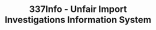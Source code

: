 ---
layout: default
bigquery: https://console.cloud.google.com/bigquery?p=patents-public-data&d=usitc_investigations&page=dataset&project=sheets-management-319211
citation: US International Trade Commission 337Info Unfair Import Investigations Information
  System
contributors: US International Trade Comission
cost: None
description: US International Trade Commission 337Info Unfair Import Investigations
  Information System contains data on investigations done under Section 337. Section
  337 declares the infringement of certain statutory intellectual property rights
  and other forms of unfair competition in import trade to be unlawful practices.
  Most Section 337 investigations involve allegations of patent or registered trademark
  infringement.
documentation: FAQ and tutorial available on the site
last_edit: Mon, 04 Apr 2022 19:10:40 GMT
location: https://pubapps2.usitc.gov/337external/
maintained_by: US International Trade Comission
schema_fields: '[''id'', ''docketNo'', ''scheduledStartDateEvidHear'', ''complainant'',
  ''startDateMarkmanHearing'', ''patentNumbers'', ''cafcAppeals'', ''publication_number'',
  ''finalIdOnViolationDue'', ''investigationNo'', ''reportingRequirements'', ''copyrightNumbers'',
  ''scheduledEndDateEvidHear'', ''actualStartDateEvidHear'', ''targetDate'', ''dateOfPublicationFrNotice'',
  ''currentActiveALJ'', ''endDateMarkmanHearing'', ''patentNumber'', ''actualEndDateEvidHear'',
  ''htsNumbers'', ''ouiiAttorney'', ''teoProceedingInvolved'', ''issueDateOtherNonFinal'',
  ''investigationTermDate'', ''aljAssigned'', ''dateComplaintFiled'', ''currentStatus'',
  ''gcAttorney'', ''markmanHearing'', ''dateCreated'', ''teoIdDueDate'', ''internalRemand'',
  ''teoIdIssueDate'', ''invUnfairAct'', ''ouiiParticipation'', ''investigationType'',
  ''respondent'', ''finalDetViolation'', ''finalDetNoViolation'', ''teoReliefGranted'',
  ''trademarkNumbers'', ''title'', ''finalIdOnViolationIssue'', ''lastUpdated'']'
shortname: unfair_import_investigations
tags:
- import
- legal
- trade
timeframe: 2008-2021 (prior to 2008 downloadable as a JSON file)
title: 337Info - Unfair Import Investigations Information System
uuid: 2721f5ec-e599-4890-9265-9706719fc71e
---